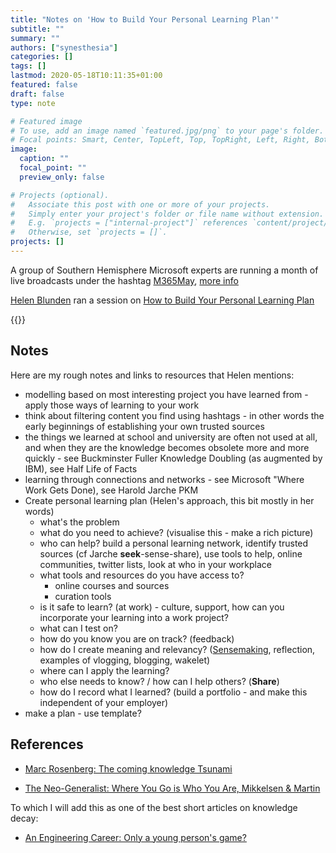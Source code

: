 ```yaml
---
title: "Notes on 'How to Build Your Personal Learning Plan'"
subtitle: ""
summary: ""
authors: ["synesthesia"]
categories: []
tags: []
lastmod: 2020-05-18T10:11:35+01:00
featured: false
draft: false
type: note

# Featured image
# To use, add an image named `featured.jpg/png` to your page's folder.
# Focal points: Smart, Center, TopLeft, Top, TopRight, Left, Right, BottomLeft, Bottom, BottomRight.
image:
  caption: ""
  focal_point: ""
  preview_only: false

# Projects (optional).
#   Associate this post with one or more of your projects.
#   Simply enter your project's folder or file name without extension.
#   E.g. `projects = ["internal-project"]` references `content/project/deep-learning/index.md`.
#   Otherwise, set `projects = []`.
projects: []
---
```

A group of Southern Hemisphere Microsoft experts are running a month of live broadcasts under the hashtag [M365May](https://mobile.twitter.com/hashtag/M365May), [more info](https://regarding365.com/microsoft-365-may-weeks-1-and-2-m365may-3f4b173267b4)

[Helen Blunden](https://mobile.twitter.com/ActivateLearn) ran a session on [How to Build Your Personal Learning Plan](https://www.youtube.com/watch?v=hA0vKYhGQmg)

{{<youtube hA0vKYhGQmg>}}

## Notes

Here are my rough notes and links to resources that Helen mentions:

* modelling based on most interesting project you have learned from - apply those ways of learning to your work
* think about filtering content you find using hashtags - in other words the early beginnings of establishing your own trusted sources
* the things we learned at school and university are often not used at all, and when they are the knowledge becomes obsolete more and more quickly - see Buckminster Fuller Knowledge Doubling (as augmented by IBM), see Half Life of Facts
* learning through connections and networks - see Microsoft "Where Work Gets Done), see Harold Jarche PKM
* Create personal learning plan (Helen's approach, this bit mostly in her words)
  * what's the problem
  * what do you need to achieve? (visualise this - make a rich picture)
  * who can help? build a personal learning network, identify trusted sources (cf Jarche **seek**-sense-share), use tools to help, online communities, twitter lists, look at who in your workplace
  * what tools and resources do you have access to?
    * online courses and sources
    * curation tools
  * is it safe to learn? (at work) - culture, support, how can you incorporate your learning into a work project?
  * what can I test on?
  * how do you know you are on track? (feedback)
  * how do  I create meaning and relevancy? ([Sensemaking](https://pkm.wiki.synesthesia.co.uk/view/welcome-visitors/view/sense), reflection, examples of vlogging, blogging, wakelet)
  * where can I apply the learning?
  * who else needs to know? / how can I help others?  (**Share**)
  * how do I record what I learned? (build a portfolio - and make this independent of your employer)
* make a plan - use template?


## References

* [Marc Rosenberg: The coming knowledge Tsunami](https://learningsolutionsmag.com/articles/2468/marc-my-words-the-coming-knowledge-tsunami)

* [The Neo-Generalist: Where You Go is Who You Are, Mikkelsen & Martin](https://www.amazon.co.uk/Neo-Generalist-Where-you-who-are/dp/1912555395)

To which I will add this as one of the best short articles on knowledge decay:

* [An Engineering Career: Only a young person's game?](https://spectrum.ieee.org/riskfactor/computing/it/an-engineering-career-only-a-young-persons-game)
